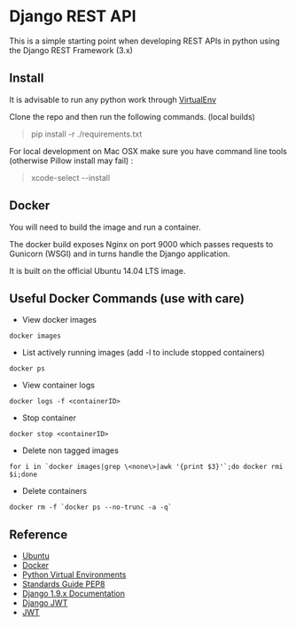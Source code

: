 
Django REST API
===============

This is a simple starting point when developing REST APIs in python using the Django REST Framework (3.x)

## Install

It is advisable to run any python work through [VirtualEnv](https://virtualenv.readthedocs.org/en/latest/)

Clone the repo and then run the following commands. (local builds)

> pip install -r ./requirements.txt

For local development on Mac OSX make sure you have command line tools (otherwise Pillow install may fail) :


> xcode-select --install

## Docker

You will need to build the image and run a container.

The docker build exposes Nginx on port 9000 which passes requests to Gunicorn (WSGI) and in turns 
handle the Django application.
 
It is built on the official Ubuntu 14.04 LTS image.


## Useful Docker Commands (use with care)

- View docker images
```
docker images
```
- List actively running images (add -l to include stopped containers)
```
docker ps
```
- View container logs
```
docker logs -f <containerID>
```
- Stop container
```
docker stop <containerID>
```
- Delete non tagged images
```
for i in `docker images|grep \<none\>|awk '{print $3}'`;do docker rmi $i;done
```
- Delete containers
```
docker rm -f `docker ps --no-trunc -a -q`
```


## Reference

 - [Ubuntu](http://www.ubuntu.com/ "Ubuntu")
 - [Docker](https://www.docker.com/ "Docker")
 - [Python Virtual Environments](https://virtualenv.readthedocs.org/en/latest/userguide.html#usage "")
 - [Standards Guide PEP8](https://www.python.org/dev/peps/pep-0008/ "")
 - [Django 1.9.x Documentation](http://media.readthedocs.org/pdf/django/1.9.x/django.pdf "")
 - [Django JWT](http://getblimp.github.io/django-rest-framework-jwt "")
 - [JWT](https://jwt.io/)








